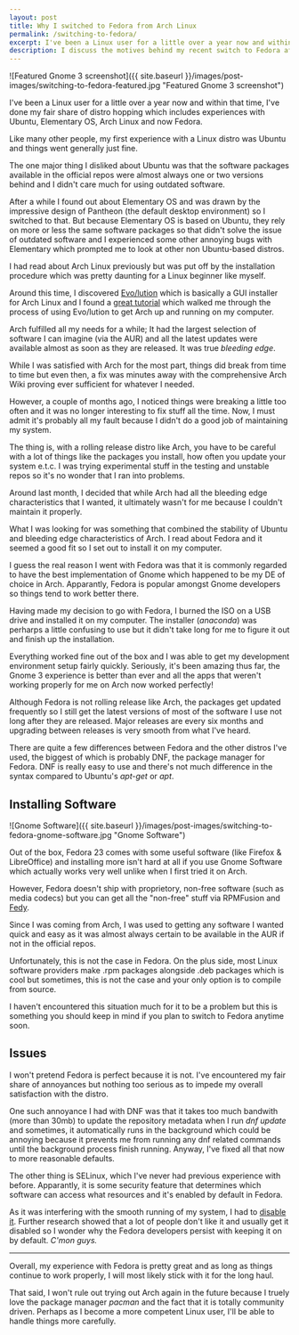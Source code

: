 ```yaml
---
layout: post
title: Why I switched to Fedora from Arch Linux
permalink: /switching-to-fedora/
excerpt: I've been a Linux user for a little over a year now and within that time, I've done my fair share of distro hopping which included experiences with Ubuntu, Elementary OS, Arch Linux and now Fedora.
description: I discuss the motives behind my recent switch to Fedora after eight months with Arch Linux and what it was like to try out a new Linux distro
---
```


![Featured Gnome 3 screenshot]({{ site.baseurl }}/images/post-images/switching-to-fedora-featured.jpg  "Featured Gnome 3 screenshot")

I've been a Linux user for a little over a year now and within that time, I've done my fair share of distro hopping which includes experiences with Ubuntu, Elementary OS, Arch Linux and now Fedora.

Like many other people, my first experience with a Linux distro was Ubuntu and things went generally just fine. 

The one major thing I disliked about Ubuntu was that the software packages available in the official repos were almost always one or two versions behind and I didn't care much for using outdated software.

After a while I found out about Elementary OS and was drawn by the impressive design of Pantheon (the default desktop environment) so I switched to that. But because Elementary OS is based on Ubuntu, they rely on more or less the same software packages so that didn't solve the issue of outdated software and I experienced some other annoying bugs with Elementary which prompted me to look at other non Ubuntu-based distros. 

I had read about Arch Linux previously but was put off by the installation procedure which was pretty daunting for a Linux beginner like myself. 

Around this time, I discovered [Evo/lution](http://www.evolutionlinux.com/) which is basically a GUI installer for Arch Linux and I found a [great tutorial](http://xmodulo.com/install-arch-linux-easy-way-evolution.html) which walked me through the process of using Evo/lution to get Arch up and running on my computer.

Arch fulfilled all my needs for a while; It had the largest selection of software I can imagine (via the AUR) and all the latest updates were available almost as soon as they are released. It was true *bleeding edge*. 

While I was satisfied with Arch for the most part, things did break from time to time but even then, a fix was minutes away with the comprehensive Arch Wiki proving ever sufficient for whatever I needed.

However, a couple of months ago, I noticed things were breaking a little too often and it was no longer interesting to fix stuff all the time. Now, I must admit it's probably all my fault because I didn't do a good job of maintaining my system. 

The thing is, with a rolling release distro like Arch, you have to be careful with a lot of things like the packages you install, how often you update your system e.t.c. I was trying experimental stuff in the testing and unstable repos so it's no wonder that I ran into problems.

Around last month, I decided that while Arch had all the bleeding edge characteristics that I wanted, it ultimately wasn't for me because I couldn't maintain it properly. 

What I was looking for was something that combined the stability of Ubuntu and bleeding edge characteristics of Arch. I read about Fedora and it seemed a good fit so I set out to install it on my computer.

I guess the real reason I went with Fedora was that it is commonly regarded to have the best implementation of Gnome which happened to be my DE of choice in Arch. Apparantly, Fedora is popular amongst Gnome developers so things tend to work better there.

Having made my decision to go with Fedora, I burned the ISO on a USB drive and installed it on my computer. The installer (*anaconda*) was perharps a little confusing to use but it didn't take long for me to figure it out and finish up the installation.

Everything worked fine out of the box and I was able to get my development environment setup fairly quickly. Seriously, it's been amazing thus far, the Gnome 3 experience is better than ever and all the apps that weren't working properly for me on Arch now worked perfectly!

Although Fedora is not rolling release like Arch, the packages get updated frequently so I still get the latest versions of most of the software I use not long after they are released. Major releases are every six months and upgrading between releases is very smooth from what I've heard.

There are quite a few differences between Fedora and the other distros I've used, the biggest of which is probably DNF, the package manager for Fedora. DNF is really easy to use and there's not much difference in the syntax compared to Ubuntu's *apt-get* or *apt*. 

Installing Software
---

![Gnome Software]({{ site.baseurl }}/images/post-images/switching-to-fedora-gnome-software.jpg  "Gnome Software")

Out of the box, Fedora 23 comes with some useful software (like Firefox & LibreOffice) and installing more isn't hard at all if you use Gnome Software which actually works very well unlike when I first tried it on Arch. 

However, Fedora doesn't ship with proprietory, non-free software (such as media codecs) but you can get all the "non-free" stuff via RPMFusion and [Fedy](http://folkswithhats.org/).

Since I was coming from Arch, I was used to getting any software I wanted quick and easy as it was almost always certain to be available in the AUR if not in the official repos.

Unfortunately, this is not the case in Fedora. On the plus side, most Linux software providers make .rpm packages alongside .deb packages which is cool but sometimes, this is not the case and your only option is to compile from source.

I haven't encountered this situation much for it to be a problem but this is something you should keep in mind if you plan to switch to Fedora anytime soon.

Issues
---

I won't pretend Fedora is perfect because it is not. I've encountered my fair share of annoyances but nothing too serious as to impede my overall satisfaction with the distro.

One such annoyance I had with DNF was that it takes too much bandwith (more than 30mb) to update the repository metadata when I run *dnf update* and sometimes, it automatically runs in the background which could be annoying because it prevents me from running any dnf related commands until the background process finish running. Anyway, I've fixed all that now to more reasonable defaults.

The other thing is SELinux, which I've never had previous experience with before. Apparantly, it is some security feature that determines which software can access what resources and it's enabled by default in Fedora. 

As it was interfering with the smooth running of my system, I had to [disable it](http://mednis.info/2015-12-15_how-to-disable-selinux-on-fedora.html). Further research showed that a lot of people don't like it and usually get it disabled so I wonder why the Fedora developers persist with keeping it on by default. *C'mon guys.*

---

Overall, my experience with Fedora is pretty great and as long as things continue to work properly, I will most likely stick with it for the long haul.

That said, I won't rule out trying out Arch again in the future because I truely love the package manager *pacman* and the fact that it is totally community driven. Perhaps as I become a more competent Linux user, I'll be able to handle things more carefully.